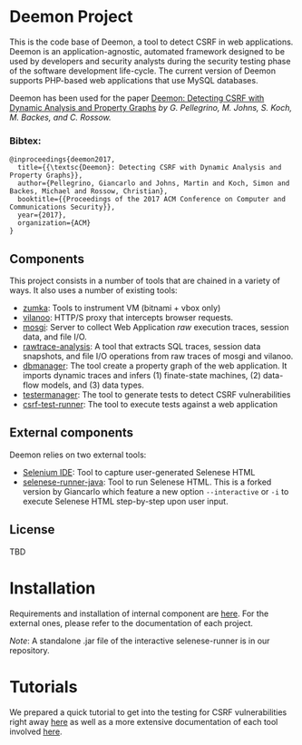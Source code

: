 # Deemon Project

This is the code base of Deemon, a tool to detect CSRF in web applications. 
Deemon is an application-agnostic, automated framework designed to be used by 
developers and security analysts during the security testing phase of the 
software development life-cycle. The current version of Deemon supports 
PHP-based web applications that use MySQL databases.

Deemon has been used for the paper [Deemon: Detecting CSRF with Dynamic Analysis and Property Graphs](http://trouge.net/gp/papers/csrf_ccs2017.pdf) *by G. Pellegrino, M. Johns, S. Koch, M. Backes, and C. Rossow.*

### Bibtex:


```
@inproceedings{deemon2017,
  title={{\textsc{Deemon}: Detecting CSRF with Dynamic Analysis and Property Graphs}},
  author={Pellegrino, Giancarlo and Johns, Martin and Koch, Simon and Backes, Michael and Rossow, Christian},
  booktitle={{Proceedings of the 2017 ACM Conference on Computer and Communications Security}},
  year={2017},
  organization={ACM}
}
```


## Components

This project consists in a number of tools that are chained in a variety of ways. It also uses a number of existing tools:

 * [zumka](zumka/README.md): Tools to instrument VM (bitnami + vbox only)
 * [vilanoo](vilanoo/src/README.md): HTTP/S proxy that intercepts browser requests.
 * [mosgi](mosgi/README.md): Server to collect Web Application *raw* execution traces, session data, and file I/O.
 * [rawtrace-analysis](rawtrace-analysis/README.md): A tool that extracts SQL traces, session data snapshots, and file I/O operations from raw traces of mosgi and vilanoo.
 * [dbmanager](deep-modeling/README.md): The tool create a property graph of the web application. It imports dynamic traces and infers (1) finate-state machines, (2) data-flow models, and (3) data types. 
 * [testermanager](deep-modeling/README.md): The tool to generate tests to detect CSRF vulnerabilities
 * [csrf-test-runner](csrf-test-runner/README.md): The tool to execute tests against a web application


## External components
 
 Deemon relies on two external tools:
 
 * [Selenium IDE](http://www.seleniumhq.org/download/): Tool to capture 
 user-generated Selenese HTML
 * [selenese-runner-java](https://github.com/tgianko/selenese-runner-java/tree/newfeat/interactive): 
 Tool to run Selenese HTML. This is a forked version by Giancarlo which feature
 a new option `--interactive` or `-i` to execute Selenese HTML step-by-step
 upon user input.


## License
  TBD

# Installation

Requirements and installation of internal component are [here](./docs/INSTALL.md).
For the external ones, please refer to the documentation of each project.

*Note*: A standalone .jar file of the interactive selenese-runner is in our 
repository.

# Tutorials

We prepared a quick tutorial to get into the testing for CSRF vulnerabilities right away 
[here](./docs/RUN_TEST.md) as well as a more extensive documentation of each tool involved
[here](./docs/TOOLCHAIN_ELEMENTS.md).
